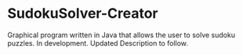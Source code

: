SudokuSolver-Creator
====================

Graphical program written in Java that allows the user to solve sudoku puzzles. In development. Updated Description to follow.
